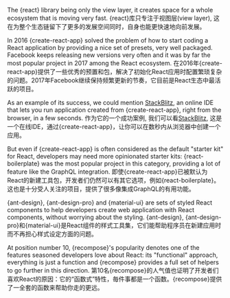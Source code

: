 The {react} library being only the view layer, it creates space for a whole ecosystem that is moving very fast.
{react}库只专注于视图层(view layer), 这在为整个生态链留下了更多的发展空间同时，自身也能更快速地向前发展。

In 2016 {create-react-app} solved the problem of how to start coding a React application by providing a nice set of presets, very well packaged. Facebook keeps releasing new versions very often and it was by far the most popular project in 2017 among the React ecosystem.
在2016年{create-react-app}提供了一些优秀的预置和包，解决了初始化React应用时配置繁琐复杂的问题。2017年Facebook继续保持频繁更新的节奏，它目前是React生态中最活跃的项目。

As an example of its success, we could mention [StackBlitz](https://stackblitz.com/), an online IDE that lets you run application created from {create-react-app}, right from the browser, in a few seconds.
作为它的一个成功案例, 我们可以看[StackBlitz](https://stackblitz.com/), 这是一个在线IDE，通过{create-react-app}，让你可以在数秒内从浏览器中创建一个应用。

But even if {create-react-app} is often considered as the default "starter kit" for React, developers may need more opinionated starter kits: {react-boilerplate} was the most popular project in this category, providing a lot of feature like the GraphQL integration.
即使{create-react-app}已被默认为React的新建工具包，开发者们仍然可以有其它选项，例如{react-boilerplate}。这也是十分受人关注的项目，提供了很多像集成GraphQL的有用功能。

{ant-design}, {ant-design-pro} and {material-ui} are sets of styled React components to help developers create web application with React components, without worrying about the styling.
{ant-design}, {ant-design-pro}和{material-ui}是React组件的样式工具集，它们能帮助程序员在新建应用时而不再担心样式设定方面的问题。


At position number 10, {recompose}'s popularity denotes one of the features seasoned developers love about React: its "functional" approach, everything is just a function and {recompose} provides a full set of helpers to go further in this direction.
第10名{recompose}的人气值也证明了开发者们喜欢React的原因：它的“函数式”特性，毎件事都是一个函数。{recompose}提供了一全套的函数来帮助你走的更远。
